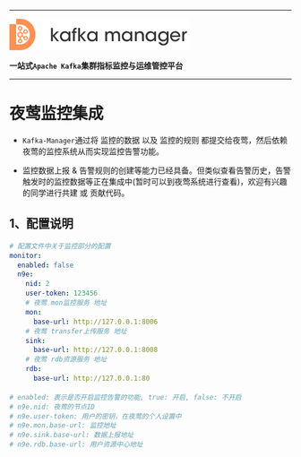 
---

![kafka-manager-logo](../assets/images/common/logo_name.png)

**一站式`Apache Kafka`集群指标监控与运维管控平台**

--- 

# 夜莺监控集成

- `Kafka-Manager`通过将 监控的数据 以及 监控的规则 都提交给夜莺，然后依赖夜莺的监控系统从而实现监控告警功能。

- 监控数据上报 & 告警规则的创建等能力已经具备。但类似查看告警历史，告警触发时的监控数据等正在集成中(暂时可以到夜莺系统进行查看)，欢迎有兴趣的同学进行共建 或 贡献代码。

## 1、配置说明

```yml
# 配置文件中关于监控部分的配置
monitor:
  enabled: false
  n9e:
    nid: 2
    user-token: 123456
    # 夜莺 mon监控服务 地址
    mon:
      base-url: http://127.0.0.1:8006
    # 夜莺 transfer上传服务 地址
    sink:
      base-url: http://127.0.0.1:8008
    # 夜莺 rdb资源服务 地址
    rdb:
      base-url: http://127.0.0.1:80

# enabled: 表示是否开启监控告警的功能, true: 开启, false: 不开启
# n9e.nid: 夜莺的节点ID
# n9e.user-token: 用户的密钥，在夜莺的个人设置中
# n9e.mon.base-url: 监控地址
# n9e.sink.base-url: 数据上报地址
# n9e.rdb.base-url: 用户资源中心地址
```

